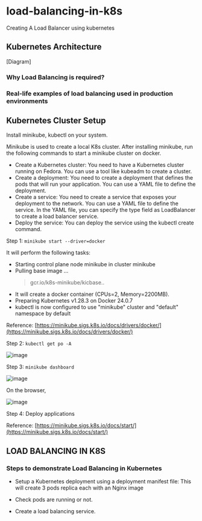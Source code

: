 # load-balancing-in-k8s
Creating A Load Balancer using kubernetes

## Kubernetes Architecture 
[Diagram]

### Why Load Balancing is required?




### Real-life examples of load balancing used in production environments


## Kubernetes Cluster Setup

Install minikube, kubectl on your system.

Minikube is used to create a local K8s cluster. After installing minikube, run the following commands to start a minikube cluster on docker.

- Create a Kubernetes cluster: You need to have a Kubernetes cluster running on Fedora. You can use a tool like kubeadm to create a cluster.
- Create a deployment: You need to create a deployment that defines the pods that will run your application. You can use a YAML file to define the deployment.
- Create a service: You need to create a service that exposes your deployment to the network. You can use a YAML file to define the service. In the YAML file, you can specify the type field as LoadBalancer to create a load balancer service.
- Deploy the service: You can deploy the service using the kubectl create command.

Step 1: `minikube start --driver=docker`

It will perform the following tasks:
- Starting control plane node minikube in cluster minikube
- Pulling base image ...
    > gcr.io/k8s-minikube/kicbase..
- It will create a docker container (CPUs=2, Memory=2200MB).
- Preparing Kubernetes v1.28.3 on Docker 24.0.7
- kubectl is now configured to use "minikube" cluster and "default" namespace by default

Reference: [https://minikube.sigs.k8s.io/docs/drivers/docker/](https://minikube.sigs.k8s.io/docs/drivers/docker/)


Step 2: `kubectl get po -A`

![image](https://github.com/chococandy63/load-balancing-in-k8s/assets/79960426/b45602c5-e445-4eb7-ac01-93942256f0fa)

Step 3: `minikube dashboard`

![image](https://github.com/chococandy63/load-balancing-in-k8s/assets/79960426/9966995e-f6ab-4276-9c44-12431afe1a53)

On the browser, 

![image](https://github.com/chococandy63/load-balancing-in-k8s/assets/79960426/96b51297-ad1a-4088-9cb7-436a57e5ec05)

Step 4: Deploy applications

Reference: [https://minikube.sigs.k8s.io/docs/start/](https://minikube.sigs.k8s.io/docs/start/)


## LOAD BALANCING IN K8S 

### Steps to demonstrate Load Balancing in Kubernetes

- Setup a Kubernetes deployment using a deployment manifest file: This will create 3 pods replica each with an Nginx image

- Check pods are running or not.

- Create a load balancing service.

